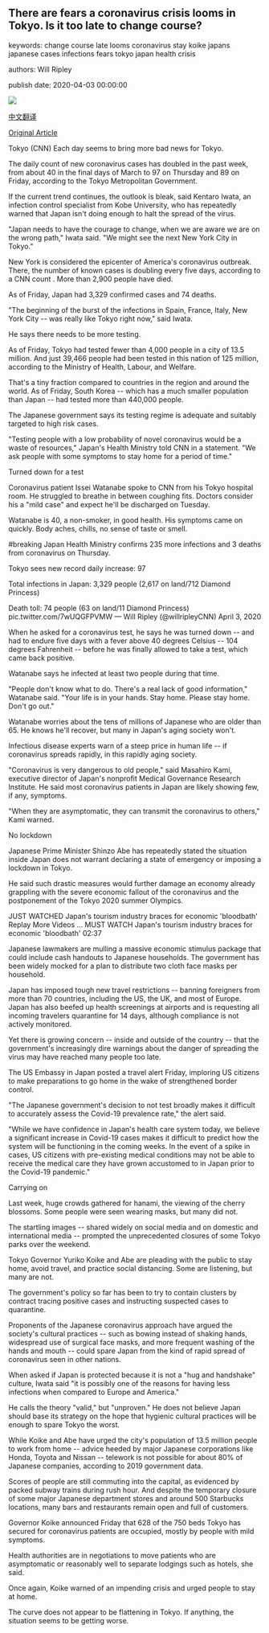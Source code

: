 ## There are fears a coronavirus crisis looms in Tokyo. Is it too late to change course?

keywords: change course late looms coronavirus stay koike japans japanese cases infections fears tokyo japan health crisis

authors: Will Ripley

publish date: 2020-04-03 00:00:00

![](https://cdn.cnn.com/cnnnext/dam/assets/200403103127-tokyo-japan-coronavirus-covid-19-pandemic-hotbed-shinzo-abe-ripley-pkg-intl-ldn-vpx-00005624-super-tease.jpg)

[中文翻译](There%20are%20fears%20a%20coronavirus%20crisis%20looms%20in%20Tokyo.%20Is%20it%20too%20late%20to%20change%20course%3F_zh.md)

[Original Article](https://edition.cnn.com/2020/04/03/asia/tokyo-coronavirus-japan-hnk-intl/index.html)

Tokyo (CNN) Each day seems to bring more bad news for Tokyo.

The daily count of new coronavirus cases has doubled in the past week, from about 40 in the final days of March to 97 on Thursday and 89 on Friday, according to the Tokyo Metropolitan Government.

If the current trend continues, the outlook is bleak, said Kentaro Iwata, an infection control specialist from Kobe University, who has repeatedly warned that Japan isn't doing enough to halt the spread of the virus.

"Japan needs to have the courage to change, when we are aware we are on the wrong path," Iwata said. "We might see the next New York City in Tokyo."

New York is considered the epicenter of America's coronavirus outbreak. There, the number of known cases is doubling every five days, according to a CNN count . More than 2,900 people have died.

As of Friday, Japan had 3,329 confirmed cases and 74 deaths.

"The beginning of the burst of the infections in Spain, France, Italy, New York City -- was really like Tokyo right now," said Iwata.

He says there needs to be more testing.

As of Friday, Tokyo had tested fewer than 4,000 people in a city of 13.5 million. And just 39,466 people had been tested in this nation of 125 million, according to the Ministry of Health, Labour, and Welfare.

That's a tiny fraction compared to countries in the region and around the world. As of Friday, South Korea -- which has a much smaller population than Japan -- had tested more than 440,000 people.

The Japanese government says its testing regime is adequate and suitably targeted to high risk cases.

"Testing people with a low probability of novel coronavirus would be a waste of resources," Japan's Health Ministry told CNN in a statement. "We ask people with some symptoms to stay home for a period of time."

Turned down for a test

Coronavirus patient Issei Watanabe spoke to CNN from his Tokyo hospital room. He struggled to breathe in between coughing fits. Doctors consider his a "mild case" and expect he'll be discharged on Tuesday.

Watanabe is 40, a non-smoker, in good health. His symptoms came on quickly. Body aches, chills, no sense of taste or smell.

\#breaking Japan Health Ministry confirms 235 more infections and 3 deaths from coronavirus on Thursday.



Tokyo sees new record daily increase: 97



Total infections in Japan: 3,329 people (2,617 on land/712 Diamond Princess)



Death toll: 74 people (63 on land/11 Diamond Princess) pic.twitter.com/7wUQGFPVMW — Will Ripley (@willripleyCNN) April 3, 2020

When he asked for a coronavirus test, he says he was turned down -- and had to endure five days with a fever above 40 degrees Celsius -- 104 degrees Fahrenheit -- before he was finally allowed to take a test, which came back positive.

Watanabe says he infected at least two people during that time.

"People don't know what to do. There's a real lack of good information," Watanabe said. "Your life is in your hands. Stay home. Please stay home. Don't go out."

Watanabe worries about the tens of millions of Japanese who are older than 65. He knows he'll recover, but many in Japan's aging society won't.

Infectious disease experts warn of a steep price in human life -- if coronavirus spreads rapidly, in this rapidly aging society.

"Coronavirus is very dangerous to old people," said Masahiro Kami, executive director of Japan's nonprofit Medical Governance Research Institute. He said most coronavirus patients in Japan are likely showing few, if any, symptoms.

"When they are asymptomatic, they can transmit the coronavirus to others," Kami warned.

No lockdown

Japanese Prime Minister Shinzo Abe has repeatedly stated the situation inside Japan does not warrant declaring a state of emergency or imposing a lockdown in Tokyo.

He said such drastic measures would further damage an economy already grappling with the severe economic fallout of the coronavirus and the postponement of the Tokyo 2020 summer Olympics.

JUST WATCHED Japan's tourism industry braces for economic 'bloodbath' Replay More Videos ... MUST WATCH Japan's tourism industry braces for economic 'bloodbath' 02:37

Japanese lawmakers are mulling a massive economic stimulus package that could include cash handouts to Japanese households. The government has been widely mocked for a plan to distribute two cloth face masks per household.

Japan has imposed tough new travel restrictions -- banning foreigners from more than 70 countries, including the US, the UK, and most of Europe. Japan has also beefed up health screenings at airports and is requesting all incoming travelers quarantine for 14 days, although compliance is not actively monitored.

Yet there is growing concern -- inside and outside of the country -- that the government's increasingly dire warnings about the danger of spreading the virus may have reached many people too late.

The US Embassy in Japan posted a travel alert Friday, imploring US citizens to make preparations to go home in the wake of strengthened border control.

"The Japanese government's decision to not test broadly makes it difficult to accurately assess the Covid-19 prevalence rate," the alert said.

"While we have confidence in Japan's health care system today, we believe a significant increase in Covid-19 cases makes it difficult to predict how the system will be functioning in the coming weeks. In the event of a spike in cases, US citizens with pre-existing medical conditions may not be able to receive the medical care they have grown accustomed to in Japan prior to the Covid-19 pandemic."

Carrying on

Last week, huge crowds gathered for hanami, the viewing of the cherry blossoms. Some people were seen wearing masks, but many did not.

The startling images -- shared widely on social media and on domestic and international media -- prompted the unprecedented closures of some Tokyo parks over the weekend.

Tokyo Governor Yuriko Koike and Abe are pleading with the public to stay home, avoid travel, and practice social distancing. Some are listening, but many are not.

The government's policy so far has been to try to contain clusters by contract tracing positive cases and instructing suspected cases to quarantine.

Proponents of the Japanese coronavirus approach have argued the society's cultural practices -- such as bowing instead of shaking hands, widespread use of surgical face masks, and more frequent washing of the hands and mouth -- could spare Japan from the kind of rapid spread of coronavirus seen in other nations.

When asked if Japan is protected because it is not a "hug and handshake" culture, Iwata said "it is possibly one of the reasons for having less infections when compared to Europe and America."

He calls the theory "valid," but "unproven." He does not believe Japan should base its strategy on the hope that hygienic cultural practices will be enough to spare Tokyo the worst.

While Koike and Abe have urged the city's population of 13.5 million people to work from home -- advice heeded by major Japanese corporations like Honda, Toyota and Nissan -- telework is not possible for about 80% of Japanese companies, according to 2019 government data.

Scores of people are still commuting into the capital, as evidenced by packed subway trains during rush hour. And despite the temporary closure of some major Japanese department stores and around 500 Starbucks locations, many bars and restaurants remain open and full of customers.

Governor Koike announced Friday that 628 of the 750 beds Tokyo has secured for coronavirus patients are occupied, mostly by people with mild symptoms.

Health authorities are in negotiations to move patients who are asymptomatic or reasonably well to separate lodgings such as hotels, she said.

Once again, Koike warned of an impending crisis and urged people to stay at home.

The curve does not appear to be flattening in Tokyo. If anything, the situation seems to be getting worse.